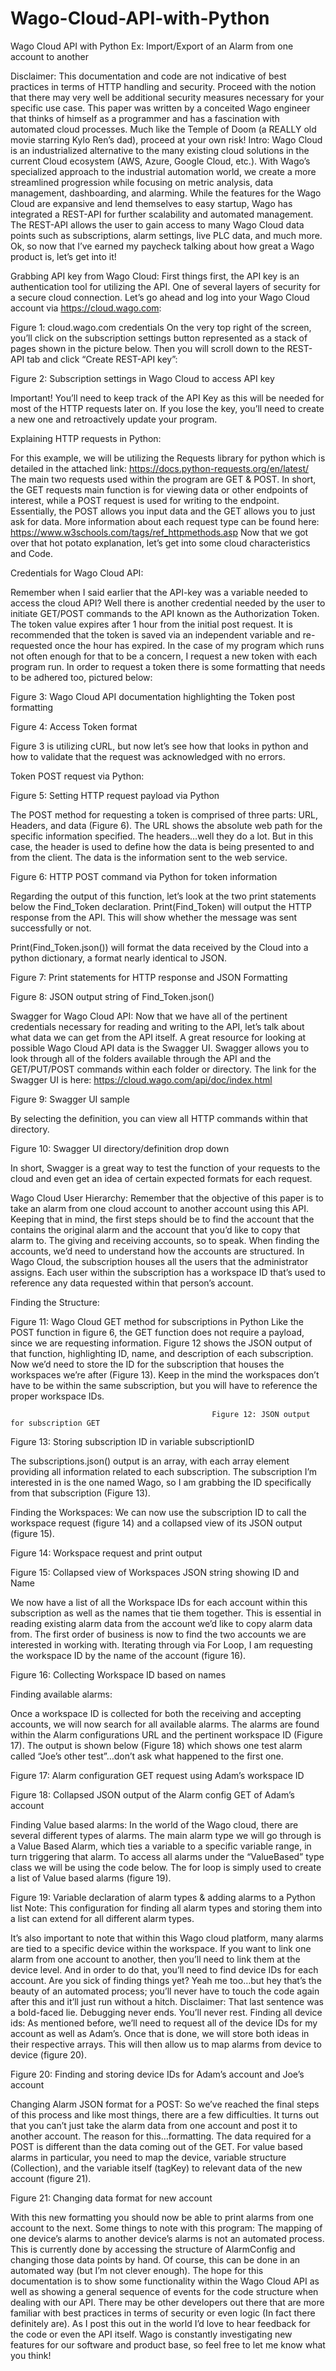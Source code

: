 # Wago-Cloud-API-with-Python

Wago Cloud API with Python 
Ex: Import/Export of an Alarm from one account to another

Disclaimer:
This documentation and code are not indicative of best practices in terms of HTTP handling and security. Proceed with the notion that there may very well be additional security measures necessary for your specific use case. This paper was written by a conceited Wago engineer that thinks of himself as a programmer and has a fascination with automated cloud processes.
Much like the Temple of Doom (a REALLY old movie starring Kylo Ren’s dad), proceed at your own risk!
Intro: 
Wago Cloud is an industrialized alternative to the many existing cloud solutions in the current Cloud ecosystem (AWS, Azure, Google Cloud, etc.). With Wago’s specialized approach to the industrial automation world, we create a more streamlined progression while focusing on metric analysis, data management, dashboarding, and alarming.
While the features for the Wago Cloud are expansive and lend themselves to easy startup, Wago has integrated a REST-API for further scalability and automated management. The REST-API allows the user to gain access to many Wago Cloud data points such as subscriptions, alarm settings, live PLC data, and much more.
Ok, so now that I’ve earned my paycheck talking about how great a Wago product is, let’s get into it!

Grabbing API key from Wago Cloud:
First things first, the API key is an authentication tool for utilizing the API. One of several layers of security for a secure cloud connection.
Let’s go ahead and log into your Wago Cloud account via https://cloud.wago.com:
 
Figure 1: cloud.wago.com credentials
On the very top right of the screen, you’ll click on the subscription settings button represented as a stack of pages shown in the picture below. Then you will scroll down to the REST-API tab and click “Create REST-API key”:

 
Figure 2: Subscription settings in Wago Cloud to access API key

Important! You’ll need to keep track of the API Key as this will be needed for most of the HTTP requests later on. If you lose the key, you’ll need to create a new one and retroactively update your program.

Explaining HTTP requests in Python:

For this example, we will be utilizing the Requests library for python which is detailed in the attached link: https://docs.python-requests.org/en/latest/
The main two requests used within the program are GET & POST.
In short, the GET requests main function is for viewing data or other endpoints of interest, while a POST request is used for writing to the endpoint. Essentially, the POST allows you input data and the GET allows you to just ask for data.
More information about each request type can be found here: https://www.w3schools.com/tags/ref_httpmethods.asp
Now that we got over that hot potato explanation, let’s get into some cloud characteristics and Code.

Credentials for Wago Cloud API:

Remember when I said earlier that the API-key was a variable needed to access the cloud API? Well there is another credential needed by the user to initiate GET/POST commands to the API known as the Authorization Token.
The token value expires after 1 hour from the initial post request. It is recommended that the token is saved via an independent variable and re-requested once the hour has expired. In the case of my program which runs not often enough for that to be a concern, I request a new token with each program run.
In order to request a token there is some formatting that needs to be adhered too, pictured below:

 
Figure 3: Wago Cloud API documentation highlighting the Token post formatting


 
Figure 4: Access Token format

Figure 3 is utilizing cURL, but now let’s see how that looks in python and how to validate that the request was acknowledged with no errors.


Token POST request via Python:
 
Figure 5: Setting HTTP request payload via Python 

The POST method for requesting a token is comprised of three parts: URL, Headers, and data (Figure 6).
The URL shows the absolute web path for the specific information specified. 
The headers…well they do a lot. But in this case, the header is used to define how the data is being presented to and from the client.
The data is the information sent to the web service.
 
Figure 6: HTTP POST command via Python for token information

Regarding the output of this function, let’s look at the two print statements below the Find_Token declaration.
Print(Find_Token) will output the HTTP response from the API. This will show whether the message was sent successfully or not.

Print(Find_Token.json()) will format the data received by the Cloud into a python dictionary, a format nearly identical to JSON.

 
Figure 7: Print statements for HTTP response and JSON
Formatting








Figure 8: JSON output string of Find_Token.json()


Swagger for Wago Cloud API:
Now that we have all of the pertinent credentials necessary for reading and writing to the API, let’s talk about what data we can get from the API itself.
A great resource for looking at possible Wago Cloud API data is the Swagger UI. Swagger allows you to look through all of the folders available through the API and the GET/PUT/POST commands within each folder or directory.
The link for the Swagger UI is here: https://cloud.wago.com/api/doc/index.html

 
Figure 9: Swagger UI sample

By selecting the definition, you can view all HTTP commands within that directory.
 
Figure 10: Swagger UI directory/definition drop down

In short, Swagger is a great way to test the function of your requests to the cloud and even get an idea of certain expected formats for each request.



Wago Cloud User Hierarchy:
Remember that the objective of this paper is to take an alarm from one cloud account to another account using this API. 
Keeping that in mind, the first steps should be to find the account that the contains the original alarm and the account that you’d like to copy that alarm to. The giving and receiving accounts, so to speak.
When finding the accounts, we’d need to understand how the accounts are structured. In Wago Cloud, the subscription houses all the users that the administrator assigns. 
Each user within the subscription has a workspace ID that’s used to reference any data requested within that person’s account. 

Finding the Structure:
 
Figure 11: Wago Cloud GET method for subscriptions in Python
Like the POST function in figure 6, the GET function does not require a payload, since we are requesting information. Figure 12 shows the JSON output of that function, highlighting ID, name, and description of each subscription. 
Now we’d need to store the ID for the subscription that houses the workspaces we’re after (Figure 13). Keep in the mind the workspaces don’t have to be within the same subscription, but you will have to reference the proper workspace IDs.







                                                 Figure 12: JSON output for subscription GET

 
Figure 13: Storing subscription ID in variable subscriptionID

The subscriptions.json() output is an array, with each array element providing all information related to each subscription. The subscription I’m interested in is the one named Wago, so I am grabbing the ID specifically from that subscription (Figure 13).

Finding the Workspaces:
We can now use the subscription ID to call the workspace request (figure 14) and a collapsed view of its JSON output (figure 15). 
 
Figure 14: Workspace request and print output

 
Figure 15: Collapsed view of Workspaces JSON string showing ID and Name

We now have a list of all the Workspace IDs for each account within this subscription as well as the names that tie them together. This is essential in reading existing alarm data from the account we’d like to copy alarm data from. 
The first order of business is now to find the two accounts we are interested in working with. Iterating through via For Loop, I am requesting the workspace ID by the name of the account (figure 16).
 
Figure 16: Collecting Workspace ID based on names

Finding available alarms:

Once a workspace ID is collected for both the receiving and accepting accounts, we will now search for all available alarms. The alarms are found within the Alarm configurations URL and the pertinent workspace ID (Figure 17). The output is shown below (Figure 18) which shows one test alarm called “Joe’s other test”…don’t ask what happened to the first one.

 
Figure 17: Alarm configuration GET request using Adam’s workspace ID

 
Figure 18: Collapsed JSON output of the Alarm config GET of Adam’s account 


Finding Value based alarms:
In the world of the Wago cloud, there are several different types of alarms. The main alarm type we will go through is a Value Based Alarm, which ties a variable to a specific variable range, in turn triggering that alarm. 
To access all alarms under the “ValueBased” type class we will be using the code below. The for loop is simply used to create a list of Value based alarms (figure 19).
 
Figure 19: Variable declaration of alarm types & adding alarms to a Python list
Note: This configuration for finding all alarm types and storing them into a list can extend for all different alarm types.

It’s also important to note that within this Wago cloud platform, many alarms are tied to a specific device within the workspace. If you want to link one alarm from one account to another, then you’ll need to link them at the device level. And in order to do that, you’ll need to find device IDs for each account. 
Are you sick of finding things yet? Yeah me too…but hey that’s the beauty of an automated process; you’ll never have to touch the code again after this and it’ll just run without a hitch.
Disclaimer: That last sentence was a bold-faced lie. Debugging never ends. You’ll never rest.
Finding all device ids:
As mentioned before, we’ll need to request all of the device IDs for my account as well as Adam’s. Once that is done, we will store both ideas in their respective arrays. This will then allow us to map alarms from device to device (figure 20).
 
Figure 20: Finding and storing device IDs for Adam’s account and Joe’s account


Changing Alarm JSON format for a POST:
So we’ve reached the final steps of this process and like most things, there are a few difficulties. It turns out that you can’t just take the alarm data from one account and post it to another account. The reason for this…formatting.
The data required for a POST is different than the data coming out of the GET. For value based alarms in particular, you need to map the device, variable structure (Collection), and the variable itself (tagKey) to relevant data of the new account (figure 21).
 
Figure 21: Changing data format for new account

With this new formatting you should now be able to print alarms from one account to the next. Some things to note with this program: 
The mapping of one device’s alarms to another device’s alarms is not an automated process. This is currently done by accessing the structure of AlarmConfig and changing those data points by hand. Of course, this can be done in an automated way (but I’m not clever enough).
The hope for this documentation is to show some functionality within the Wago Cloud API as well as showing a general sequence of events for the code structure when dealing with our API. There may be other developers out there that are more familiar with best practices in terms of security or even logic (In fact there definitely are).
As I post this out in the world I’d love to hear feedback for the code or even the API itself. Wago is constantly investigating new features for our software and product base, so feel free to let me know what you think!


